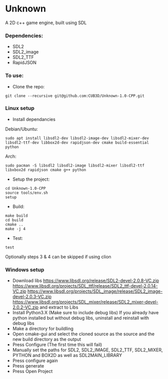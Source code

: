 # Unknown
A 2D c++ game engine, built using SDL

### Dependencies:
* SDL2
* SDL2_image
* SDL2_TTF
* RapidJSON

### To use:
* Clone the repo:
```
git clone --recursive git@github.com:CUB3D/Unknown-1.0-CPP.git
```
### Linux setup
* Install dependancies

Debian/Ubuntu:
```
sudo apt install libsdl2-dev libsdl2-image-dev libsdl2-mixer-dev libsdl2-ttf-dev libbox2d-dev rapidjson-dev cmake build-essential python
```

Arch:
```
sudo pacman -S libsdl2 libsdl2-image libsdl2-mixer libsdl2-ttf libxbox2d rapidjson cmake g++ python
```
* Setup the project:
```
cd Unknown-1.0-CPP
source tools/env.sh
setup
```
* Build:
```
make build
cd build
cmake ..
make -j 4
```
* Test:
```
test
```
Optionally steps 3 & 4 can be skipped if using clion

### Windows setup
* Download libs
https://www.libsdl.org/release/SDL2-devel-2.0.8-VC.zip
https://www.libsdl.org/projects/SDL_ttf/release/SDL2_ttf-devel-2.0.14-VC.zip
https://www.libsdl.org/projects/SDL_image/release/SDL2_image-devel-2.0.3-VC.zip
https://www.libsdl.org/projects/SDL_mixer/release/SDL2_mixer-devel-2.0.2-VC.zip
and extract to Libs
* Install Python3.X (Make sure to include debug libs)
If you already have python installed but without debug libs, uninstall and reinstall with debug libs
* Make a directory for buildling
* Open cmake-gui and select the cloned source as the source and the new build directory as the output
* Press Configure (The first time this will fail)
* Manually set the paths for SDL2, SDL2_IMAGE, SDL2_TTF, SDL2_MIXER, PYTHON and BOX2D as well as SDL2MAIN_LIBRARY
* Press configure again
* Press generate
* Press Open Project
